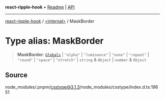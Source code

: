 **react-ripple-hook** • [Readme](../../README.md) \| [API](../../globals.md)

***

[react-ripple-hook](../../README.md) / [\<internal\>](../README.md) / MaskBorder

# Type alias: MaskBorder

> **MaskBorder**: [`Globals`](Globals.md) \| `"alpha"` \| `"luminance"` \| `"none"` \| `"repeat"` \| `"round"` \| `"space"` \| `"stretch"` \| `string` & `Object` \| `number` & `Object`

## Source

node\_modules/.pnpm/csstype@3.1.3/node\_modules/csstype/index.d.ts:19651
